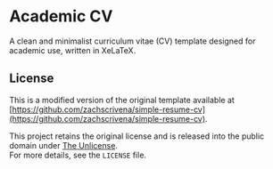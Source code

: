 # Academic CV

A clean and minimalist curriculum vitae (CV) template designed for academic use, written in XeLaTeX.

## License

This is a modified version of the original template available at  
[https://github.com/zachscrivena/simple-resume-cv](https://github.com/zachscrivena/simple-resume-cv).

This project retains the original license and is released into the public domain under [The Unlicense](http://unlicense.org).  
For more details, see the `LICENSE` file.
